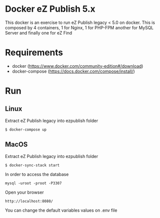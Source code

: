 # Docker eZ Publish 5.x

This docker is an exercise to run eZ Publish legacy < 5.0 on docker.
This is composed by 4 containers, 1 for Nginx, 1 for PHP-FPM another for
MySQL Server and finally one for eZ Find

# Requirements

- docker (https://www.docker.com/community-edition#/download)
- docker-compose (https://docs.docker.com/compose/install/)

# Run

## Linux

Extract eZ Publish legacy into ezpublish folder

```
$ docker-compose up
```

## MacOS

Extract eZ Publish legacy into ezpublish folder

```
$ docker-sync-stack start
```

In order to access the database

```
mysql -uroot -proot -P3307
```

Open your browser

```
http://localhost:8080/
```

You can change the default variables values on .env file
